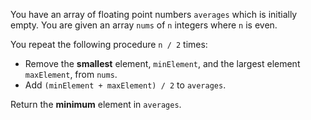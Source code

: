 You have an array of floating point numbers `averages` which is initially empty. You are given an array `nums` of `n` integers where `n` is even.

You repeat the following procedure `n / 2` times:

- Remove the **smallest** element, `minElement`, and the largest element `maxElement`, from `nums`.
- Add `(minElement + maxElement) / 2` to `averages`.

Return the **minimum** element in `averages`.